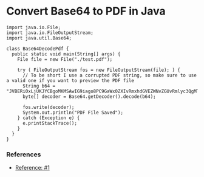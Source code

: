 # Convert Base64 to PDF in Java

```
import java.io.File;
import java.io.FileOutputStream;
import java.util.Base64;

class Base64DecodePdf {
  public static void main(String[] args) {
    File file = new File("./test.pdf");

    try ( FileOutputStream fos = new FileOutputStream(file); ) {
      // To be short I use a corrupted PDF string, so make sure to use a valid one if you want to preview the PDF file
      String b64 = "JVBERi0xLjUKJYCBgoMKMSAwIG9iago8PC9GaWx0ZXIvRmxhdGVEZWNvZGUvRmlyc3QgMTQxL04gMjAvTGVuZ3==";
      byte[] decoder = Base64.getDecoder().decode(b64);

      fos.write(decoder);
      System.out.println("PDF File Saved");
    } catch (Exception e) {
      e.printStackTrace();
    }
  }
}
```

### References
* [Reference: #1](https://base64.guru/developers/java/examples/decode-pdf)

